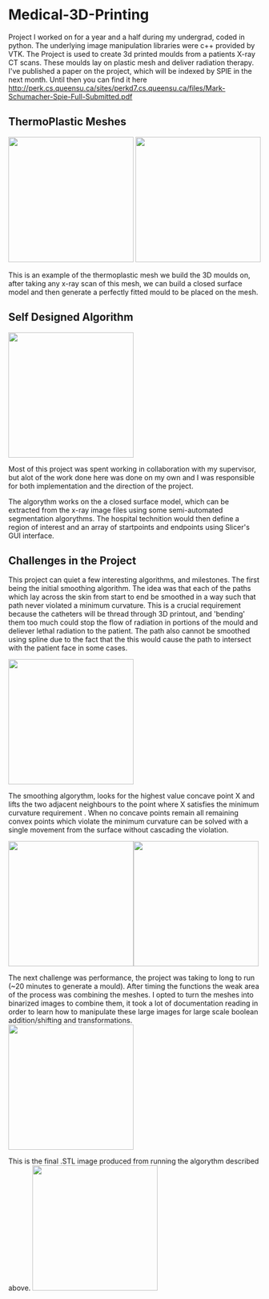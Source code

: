 # Medical-3D-Printing
Project I worked on for a year and a half during my undergrad, coded in python. The underlying image manipulation libraries were c++ provided by VTK.  The Project is used to create 3d printed moulds from a patients X-ray CT scans. These moulds lay on plastic mesh and deliver radiation therapy. I've published a paper on the project, which will be indexed by SPIE in the next month. Until then you can find it here http://perk.cs.queensu.ca/sites/perkd7.cs.queensu.ca/files/Mark-Schumacher-Spie-Full-Submitted.pdf

## ThermoPlastic Meshes
<img src="https://raw.githubusercontent.com/Mark-William-Schumacher/Medical-3D-Printing/master/HDRMask/Pictures/3DModel.jpg" height=250px >     <img src="https://raw.githubusercontent.com/Mark-William-Schumacher/Medical-3D-Printing/master/HDRMask/Pictures/IMG_20150215_171654.jpg" height=250px>

This is an example of the thermoplastic mesh we build the 3D moulds on, after taking any x-ray scan of this mesh, we can build a closed surface model and then generate a perfectly fitted mould to be placed on the mesh.

## Self Designed Algorithm

<img src="https://github.com/Mark-William-Schumacher/Medical-3D-Printing/blob/master/HDRMask/Pictures/Inputs2.gif" height=250px align="center">

Most of this project was spent working in collaboration with my supervisor, but alot of the work done here was done on my own and I was responsible for both implementation and the direction of the project.

The algorythm works on the a closed surface model, which can be extracted from the x-ray image files using some semi-automated segmentation algorythms. The hospital technition would then define a region of interest and an array of startpoints and endpoints using Slicer's GUI interface. 

## Challenges in the Project

This project can quiet a few interesting algorithms, and milestones. The first being the initial smoothing algorithm. The idea was that each of the paths which lay across the skin from start to end be smoothed in a way such that path never violated a minimum curvature. This is a crucial requirement because the catheters will be thread through 3D printout, and 'bending' them too much could stop the flow of radiation in portions of the mould and deliever lethal radiation to the patient.  The path also cannot be smoothed using spline due to the fact that the this would cause the path to intersect with the patient face in some cases. 

<img src="https://github.com/Mark-William-Schumacher/Medical-3D-Printing/blob/master/HDRMask/Pictures/smoothingAlpha.PNG" height=250px>

The smoothing algorythm, looks for the highest value concave point X and lifts the two adjacent neighbours to the point where X satisfies the minimum curvature requirement . When no concave points remain all remaining convex points which violate the minimum curvature can be solved with a single movement from the surface without cascading the violation. 

<img src="https://github.com/Mark-William-Schumacher/Medical-3D-Printing/blob/master/HDRMask/Pictures/idea.PNG" height=250px><img src="https://raw.githubusercontent.com/Mark-William-Schumacher/Medical-3D-Printing/master/HDRMask/Pictures/Creating%20The%20X-Area(Part1).PNG" height=250px>

The next challenge was performance, the project was taking to long to run (~20 minutes to generate a mould). After timing the functions the weak area of the process was combining the meshes. I opted to turn the meshes into binarized images to combine them, it took a lot of documentation reading in order to learn how to manipulate these large images for large scale boolean addition/shifting and transformations.  
<img src="https://raw.githubusercontent.com/Mark-William-Schumacher/Medical-3D-Printing/master/HDRMask/Pictures/programming.PNG" height=250px>

This is the final .STL image produced from running the algorythm described above. 
<img src="https://github.com/Mark-William-Schumacher/Medical-3D-Printing/blob/master/HDRMask/Pictures/finishedMould2.gif" height=250px>

